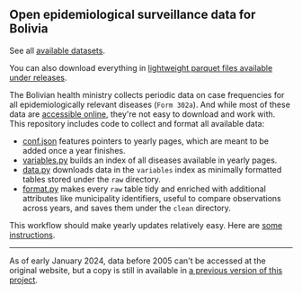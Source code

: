 ## Open epidemiological surveillance data for Bolivia

See all [available datasets](datasets.md).

You can also download everything in [lightweight parquet files available under releases](https://github.com/mauforonda/epidemiological_surveillance_bolivia/releases/latest).

The Bolivian health ministry collects periodic data on case frequencies for all epidemiologically relevant diseases (`Form 302a`). And while most of these data are [accessible online](https://estadisticas.minsalud.gob.bo/), they're not easy to download and work with. This repository includes code to collect and format all available data:

- [conf.json](conf.json) features pointers to yearly pages, which are meant to be added once a year finishes.
- [variables.py](variables.py) builds an index of all diseases available in yearly pages.
- [data.py](data.py) downloads data in the `variables` index as minimally formatted tables stored under the `raw` directory. 
- [format.py](format.py) makes every `raw` table tidy and enriched with additional attributes like municipality identifiers, useful to compare observations across years, and saves them under the `clean` directory.

This workflow should make yearly updates relatively easy. Here are [some instructions](updates.md).

---

As of early January 2024, data before 2005 can't be accessed at the original website, but a copy is still in available in [a previous version of this project](https://github.com/mauforonda/vigilancia-epidemiologica).
